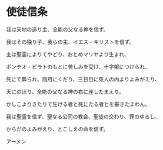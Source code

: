 # 使徒信条

我は天地の造り主、全能の父なる神を信ず。

我はその独り子、我らの主、イエス・キリストを信ず。

主は聖霊によりてやどり、おとめマリヤより生まれ、

ポンテオ・ピラトのもとに苦しみを受け、十字架につけられ、

死にて葬られ、陰府にくだり、三日目に死人の内よりよみがえり、

天にのぼり、全能の父なる神の右に座したまえり。

かしこよりきたりて生ける者と死にたる者とを審きたまわん。

我は聖霊を信ず、聖なる公同の教会、聖徒の交わり、罪のゆるし、

からだのよみがえり、とこしえの命を信ず。

アーメン